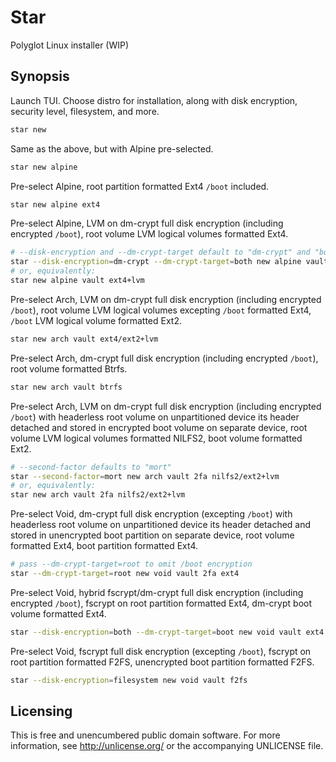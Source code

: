 Star
====

Polyglot Linux installer (WIP)

Synopsis
--------

Launch TUI. Choose distro for installation, along with disk encryption,
security level, filesystem, and more.

```bash
star new
```

Same as the above, but with Alpine pre-selected.

```bash
star new alpine
```

Pre-select Alpine, root partition formatted Ext4 `/boot` included.

```bash
star new alpine ext4
```

Pre-select Alpine, LVM on dm-crypt full disk encryption (including
encrypted `/boot`), root volume LVM logical volumes formatted Ext4.

```bash
# --disk-encryption and --dm-crypt-target default to "dm-crypt" and "both", respectively
star --disk-encryption=dm-crypt --dm-crypt-target=both new alpine vault ext4+lvm
# or, equivalently:
star new alpine vault ext4+lvm
```

Pre-select Arch, LVM on dm-crypt full disk encryption (including encrypted
`/boot`), root volume LVM logical volumes excepting `/boot` formatted
Ext4, `/boot` LVM logical volume formatted Ext2.

```bash
star new arch vault ext4/ext2+lvm
```

Pre-select Arch, dm-crypt full disk encryption (including encrypted
`/boot`), root volume formatted Btrfs.

```bash
star new arch vault btrfs
```

Pre-select Arch, LVM on dm-crypt full disk encryption (including encrypted
`/boot`) with headerless root volume on unpartitioned device its header
detached and stored in encrypted boot volume on separate device, root
volume LVM logical volumes formatted NILFS2, boot volume formatted Ext2.

```bash
# --second-factor defaults to "mort"
star --second-factor=mort new arch vault 2fa nilfs2/ext2+lvm
# or, equivalently:
star new arch vault 2fa nilfs2/ext2+lvm
```

Pre-select Void, dm-crypt full disk encryption (excepting `/boot`) with
headerless root volume on unpartitioned device its header detached and
stored in unencrypted boot partition on separate device, root volume
formatted Ext4, boot partition formatted Ext4.

```bash
# pass --dm-crypt-target=root to omit /boot encryption
star --dm-crypt-target=root new void vault 2fa ext4
```

Pre-select Void, hybrid fscrypt/dm-crypt full disk encryption (including
encrypted `/boot`), fscrypt on root partition formatted Ext4, dm-crypt
boot volume formatted Ext4.

```bash
star --disk-encryption=both --dm-crypt-target=boot new void vault ext4
```

Pre-select Void, fscrypt full disk encryption (excepting `/boot`), fscrypt
on root partition formatted F2FS, unencrypted boot partition formatted
F2FS.

```bash
star --disk-encryption=filesystem new void vault f2fs
```

Licensing
---------

This is free and unencumbered public domain software. For more
information, see http://unlicense.org/ or the accompanying UNLICENSE file.
